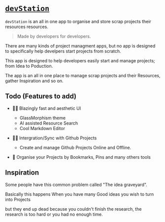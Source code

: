 # [`devStation`](https://mydevstation.com)

`devStation` is an all in one app to organise and store scrap projects their resources resources.

> Made by developers for developers.

There are many kinds of project managment apps, but no app is designed to specifically help develpers start projects from scratch.

This app is designed to help developers easily start and manage projects; from Idea to Poduction.

The app is an all in one place to manage scrap projects and their Resources, gather Inspiration and so on.

## Todo (Features to add)

- 🚀🔥 Blazingly fast and aesthetic UI

  - GlassMorphism theme
  - AI assisted Resource Search
  - Cool Markdown Editor

- 🧩😎 Intergration/Sync with Github Projects

  - Create and manage Github Projects Online and Offline.

- 📒 Organise your Projects by Bookmarks, Pins and many others tools

## Inspiration

Some people have this common problem called "The idea graveyard".

Basically this happens When you have many Good ideas you wish to turn into Projects

but they end up dead because you couldn't finish the research, the research is too hard or you had no enough time.
